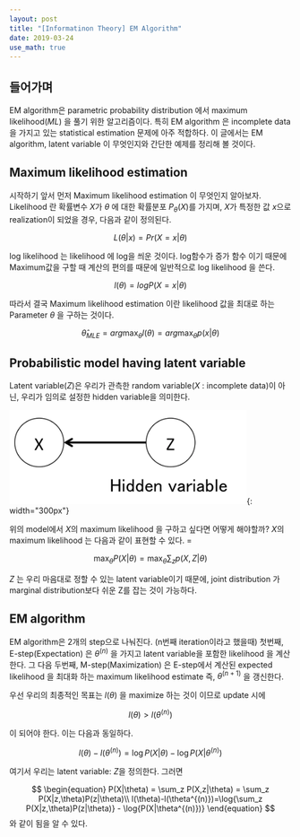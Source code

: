 ```yaml
---
layout: post
title: "[Informatinon Theory] EM Algorithm"
date: 2019-03-24
use_math: true
---
```

## 들어가며
EM algorithm은 parametric probability distribution 에서 maximum likelihood(*ML*) 을 풀기 위한 알고리즘이다. 특히 EM algorithm 은 incomplete data 을 가지고 있는 statistical estimation 문제에 아주 적합하다. 이 글에서는 EM algorithm, latent variable 이 무엇인지와 간단한 예제를 정리해 볼 것이다.

## Maximum likelihood estimation
시작하기 앞서 먼저 Maximum likelihood estimation 이 무엇인지 알아보자. Likelihood 란 확률변수 $X$가 $\theta$ 에 대한 확률분포 $P_{\theta}(X)$를 가지며, $X$가 특정한 값 $x$으로 realization이 되었을 경우, 다음과 같이 정의된다.

$$ L(\theta|x) = Pr(X=x|\theta) $$

log likelihood 는 likelihood 에 log을 씌운 것이다. log함수가 증가 함수 이기 때문에 Maximum값을 구할 때 계산의 편의를 때문에 일반적으로 log likelihood 을 쓴다.

$$ l(\theta) = log P(X=x|\theta) $$

따라서 결국 Maximum likelihood estimation 이란 likelihood 값을 최대로 하는 Parameter $\theta$ 을 구하는 것이다.

$$ \hat{\theta}_{MLE} = arg \max_{\theta} l(\theta) = arg \max_{\theta} p(x|\theta) $$

## Probabilistic model having latent variable
Latent variable($Z$)은 우리가 관측한 random variable($X$ : incomplete data)이 아닌, 우리가 임의로 설정한 hidden variable을 의미한다.

![hidden variable Z](/assets/images/post/post_1_1.png){: width="300px"}

위의 model에서 $X$의 maximum likelihood 을 구하고 싶다면 어떻게 해야할까? $X$의 maximum likelihood 는 다음과 같이 표현할 수 있다. =

$$ \max_{\theta} P(X|\theta) = \max_{\theta}\sum_z p(X,Z|\theta) $$

$Z$ 는 우리 마음대로 정할 수 있는 latent variable이기 때문에, joint distribution 가 marginal distribution보다 쉬운 Z를 잡는 것이 가능하다.

## EM algorithm
EM algorithm은 2개의 step으로 나눠진다. (n번째 iteration이라고 했을때) 첫번째, E-step(Expectation) 은  $\theta^{(n)}$ 을 가지고 latent variable을 포함한 likelihood 을 계산한다. 그 다음 두번째, M-step(Maximization) 은 E-step에서 계산된 expected likelihood 을 최대화 하는 maximum likelihood estimate 즉, $\theta^{(n+1)}$ 을 갱신한다.

우선 우리의 최종적인 목표는 $l(\theta)$ 을 maximize 하는 것이 이므로 update 시에

$$ l(\theta) \gt l(\theta^{(n)}) $$

이 되어야 한다. 이는 다음과 동일하다.

$$ l(\theta)-l(\theta^{(n)}) = \log{P(X|\theta)}-\log{P(X|\theta^{(n)})} $$

여기서 우리는 latent variable: $Z$을 정의한다. 그러면  

$$
\begin{equation}
P(X|\theta) = \sum_z P(X,z|\theta) = \sum_z P(X|z,\theta)P(z|\theta)\\
l(\theta)-l(\theta^{(n)})=\log{\sum_z P(X|z,\theta)P(z|\theta)} - \log{P(X|\theta^{(n)})}
\end{equation}
$$
와 같이 됨을 알 수 있다.
